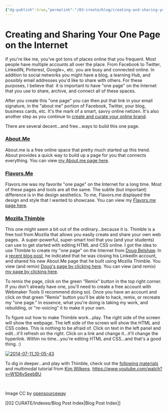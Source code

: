 ```yaml
---
{"dg-publish":true,"permalink":"/03-create/blog/creating-and-sharing-your-one-page-on-the-internet/","title":"Creating and Sharing Your \"One Page\" on the Internet","tags":["digital-identity","digital-learning-hub","mozilla","thimble"]}
---
```


# Creating and Sharing Your One Page on the Internet

If you're like me, you've got tons of places online that you frequent. Most people have multiple accounts all over the place. From Facebook to Twitter, LinkedIN, Pinterest, Google+, etc. you are busy and connected online. In addition to social networks you might have a blog, a learning Hub, and possibly email addresses you'd like to share with others. For these purposes, I believe that  it is important to have "one page" on the Internet that you use to share, archive, and connect all of these spaces.

After you create this "one page" you can then put that link in your email signature, in the "about me" portion of Facebook, Twitter, your blog, business cards, etc. It's the mark of a smart, savvy online netizen. It's also another step as you continue to [create and curate your online brand](http://wiobyrne.com/creating-and-curating-your-online-brand/).

There are several decent...and free...ways to build this one page.

### [About.Me](https://about.me/)

About.me is a free online space that pretty much started up this trend. About provides a quick way to build up a page for you that connects everything. You can view [my About.me page here](http://about.me/wiobyrne).

### [Flavors.Me](http://flavors.me/)

Flavors.me was my favorite "one page" on the Internet for a long time. Most of these pages and tools are all the same. The subtle (but important) difference is in the design aesthetics. To me, Flavors.me displayed the design and style that I wanted to showcase. You can view my [Flavors.me page here](http://wiobyrne.flavors.me/).

### [Mozilla Thimble](https://webmaker.org/en-US/tools)

This one might seem a bit out of the ordinary...because it is. Thimble is a free tool from Mozilla that allows you easily create and share your own web pages.  A super-powerful, super-smart tool that you (and your students) can use to get started with editing HTML and CSS online. I got the idea to use Thimble to create my "one page" on the Internet from [Doug Belshaw](https://twitter.com/dajbelshaw). In a [recent blog post](http://dougbelshaw.com/blog/2014-06-16/closed-linkedin-account/), he indicated that he was closing his LinkedIn account, and shared his new About.Me page that he built using Mozilla Thimble. You view (and remix) [Doug's page by clicking here](https://dajbelshaw.makes.org/thimble/MTY5Mjk5MTQ4OA==/doug-belshaw-open-educational-thinkering). You can view (and remix) [my page by clicking here](https://wiobyrne.makes.org/thimble/LTEwMjQyNjIxNDQ=/w-ian-obyrne-digitally-literate).

To remix the page, click on the green "Remix" button in the top right corner. If you don't already have one, you'll need to create a free account with Webmaker Tools (I recommend doing so). Once you have an account and click on that green "Remix" button you'll be able to hack, remix, or recreate my "one page." In essence, what you're doing is taking my work, and rebuilding, or "re-voicing" it to make it your own.

To figure out how to make Thimble work...play. The right side of the screen will show the webpage. The left side of the screen will show the HTML and CSS codes. This is nothing to be afraid of. Click on text in the left panel and edit...it'll refresh on the right. Click on a link and change it...it'll change the hyperlink. Within no time...you're editing HTML and CSS...and that's a good thing. :)

[![2014-07-11_10-05-43](images/2014-07-11_10-05-43-750x380.png)](http://wiobyrne.com/wp-content/uploads/2014/07/2014-07-11_10-05-43.png)

To dig in deeper...and play with Thimble, check out the [following materials](http://womenlearningtech1.wikispaces.com/session+1) and multimodal tutorial from [Kim Wilkens](https://plus.google.com/u/0/+KimWilkens/posts). https://www.youtube.com/watch?v=W1D6vSeebBU

 

Image CC by [opensourceway](https://www.flickr.com/photos/opensourceway/4750075326/in/set-72157625612631107)

[[02 CURATE/Indexes/Blog Post Index\|Blog Post Index]]